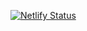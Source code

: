 [![Netlify Status](https://api.netlify.com/api/v1/badges/31252276-e050-4409-8cdb-8db50d01fb8e/deploy-status)](https://app.netlify.com/sites/advenoh-finance/deploys)